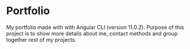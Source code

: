 # Portfolio

My portfolio made with with Angular CLI (version 11.0.2). Purpose of this project is to show more details about me, contact methods and group together rest of my projects.
